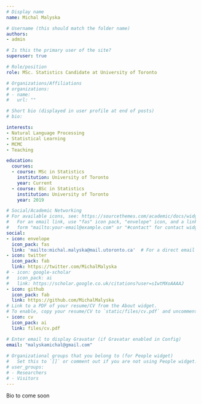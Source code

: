 ```yaml
---
# Display name
name: Michal Malyska

# Username (this should match the folder name)
authors:
- admin

# Is this the primary user of the site?
superuser: true

# Role/position
role: MSc. Statistics Candidate at University of Toronto

# Organizations/Affiliations
# organizations:
# - name: 
#   url: ""

# Short bio (displayed in user profile at end of posts)
# bio: 

interests:
- Natural Language Processing
- Statistical Learning
- MCMC
- Teaching

education:
  courses:
  - course: MSc in Statistics
    institution: University of Toronto
    year: Current
  - course: BSc in Statistics
    institution: University of Toronto
    year: 2019

# Social/Academic Networking
# For available icons, see: https://sourcethemes.com/academic/docs/widgets/#icons
#   For an email link, use "fas" icon pack, "envelope" icon, and a link in the
#   form "mailto:your-email@example.com" or "#contact" for contact widget.
social:
- icon: envelope
  icon_pack: fas
  link: 'mailto:michal.malyska@mail.utoronto.ca'  # For a direct email link, use "mailto:test@example.org".
- icon: twitter
  icon_pack: fab
  link: https://twitter.com/MichalMalyska
# - icon: google-scholar
#   icon_pack: ai
#   link: https://scholar.google.co.uk/citations?user=sIwtMXoAAAAJ
- icon: github
  icon_pack: fab
  link: https://github.com/MichalMalyska
# Link to a PDF of your resume/CV from the About widget.
# To enable, copy your resume/CV to `static/files/cv.pdf` and uncomment the lines below.  
- icon: cv
  icon_pack: ai
  link: files/cv.pdf

# Enter email to display Gravatar (if Gravatar enabled in Config)
email: "malyskamichal@gmail.com"
  
# Organizational groups that you belong to (for People widget)
#   Set this to `[]` or comment out if you are not using People widget.  
# user_groups:
# - Researchers
# - Visitors
---
```


Bio to come soon
